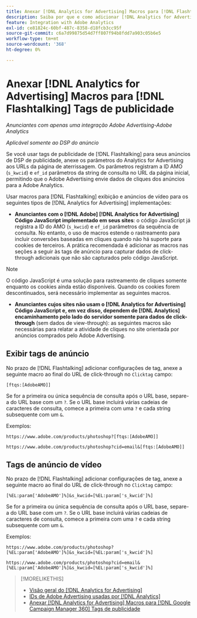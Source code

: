 ```yaml
---
title: Anexar [!DNL Analytics for Advertising] Macros para [!DNL Flashtalking] Tags de publicidade
description: Saiba por que e como adicionar [!DNL Analytics for Advertising] macros para o seu [!DNL Flashtalking] tags de publicidade
feature: Integration with Adobe Analytics
exl-id: ce81824c-60bf-487c-8358-d18fcb3cc95f
source-git-commit: c6a7d99875d54d7ff807f94b8fdd7a903c05b6e5
workflow-type: tm+mt
source-wordcount: '368'
ht-degree: 0%

---
```


# Anexar [!DNL Analytics for Advertising] Macros para [!DNL Flashtalking] Tags de publicidade

*Anunciantes com apenas uma integração Adobe Advertising-Adobe Analytics*

*Aplicável somente ao DSP do anúncio*

Se você usar tags de publicidade de [!DNL Flashtalking] para seus anúncios de DSP de publicidade, anexe os parâmetros do Analytics for Advertising aos URLs da página de aterrissagem. Os parâmetros registram a ID AMO (`s_kwcid`) e `ef_id` parâmetros da string de consulta no URL da página inicial, permitindo que o Adobe Advertising envie dados de cliques dos anúncios para a Adobe Analytics.

Usar macros para [!DNL Flashtalking] exibição e anúncios de vídeo para os seguintes tipos de [!DNL Analytics for Advertising] implementações:

* **Anunciantes com o [!DNL Adobe] [!DNL Analytics for Advertising] Código JavaScript implementado em seus sites**: o código JavaScript já registra a ID do AMO (`s_kwcid`) e `ef_id` parâmetros da sequência de consulta. No entanto, o uso de macros estende o rastreamento para incluir conversões baseadas em cliques quando não há suporte para cookies de terceiros. A prática recomendada é adicionar as macros nas seções a seguir às tags de anúncio para capturar dados de click-through adicionais que não são capturados pelo código JavaScript.

>[!NOTE]
>
>O código JavaScript é uma solução para rastreamento de cliques somente enquanto os cookies ainda estão disponíveis. Quando os cookies forem descontinuados, será necessário implementar as seguintes macros.

* **Anunciantes cujos sites não usam o [!DNL Analytics for Advertising] Código JavaScript e, em vez disso, dependem de [!DNL Analytics] encaminhamento pelo lado do servidor somente para dados de click-through** (sem dados de view-through): as seguintes macros são necessárias para relatar a atividade de cliques no site orientada por anúncios comprados pelo Adobe Advertising.

## Exibir tags de anúncio

No prazo de [!DNL Flashtalking] adicionar configurações de tag, anexe a seguinte macro ao final do URL de click-through no `Clicktag` campo:

```
[ftqs:[AdobeAMO]]
```

Se for a primeira ou única sequência de consulta após o URL base, separe-a do URL base com um `?`. Se o URL base incluirá várias cadeias de caracteres de consulta, comece a primeira com uma `?` e cada string subsequente com um `&`.

Exemplos:

`https://www.adobe.com/products/photoshop?[ftqs:[AdobeAMO]]`

`https://www.adobe.com/products/photoshop?cid=email&[ftqs:[AdobeAMO]]`

## Tags de anúncio de vídeo

No prazo de [!DNL Flashtalking] adicionar configurações de tag, anexe a seguinte macro ao final do URL de click-through no `Clicktag` campo:

```
[%EL:param['AdobeAMO']%]&s_kwcid=[%EL:param['s_kwcid']%]
```

Se for a primeira ou única sequência de consulta após o URL base, separe-a do URL base com um `?`. Se o URL base incluirá várias cadeias de caracteres de consulta, comece a primeira com uma `?` e cada string subsequente com um `&`.

Exemplos:

`https://www.adobe.com/products/photoshop?[%EL:param['AdobeAMO']%]&s_kwcid=[%EL:param['s_kwcid']%]`

`https://www.adobe.com/products/photoshop?cid=email&[%EL:param['AdobeAMO']%]&s_kwcid=[%EL:param['s_kwcid']%]`

>[!MORELIKETHIS]
>
>* [Visão geral do [!DNL Analytics for Advertising]](overview.md)
>* [IDs de Adobe Advertising usadas por [!DNL Analytics]](/help/integrations/analytics/ids.md)
>* [Anexar [!DNL Analytics for Advertising] Macros para [!DNL Google Campaign Manager 360] Tags de publicidade](/help/integrations/analytics/macros-google-campaign-manager.md)

